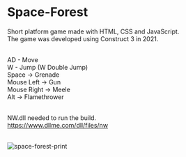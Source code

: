# Space-Forest
Short platform game made with HTML, CSS and JavaScript.<br>
The game was developed using Construct 3 in 2021.<br><br>

AD - Move<br>
W - Jump (W Double Jump)<br>
Space -> Grenade<br>
Mouse Left -> Gun<br>
Mouse Right -> Meele<br>
Alt -> Flamethrower<br><br>

NW.dll needed to run the build.<br>
https://www.dllme.com/dll/files/nw
<br><br>

![space-forest-print](https://github.com/user-attachments/assets/ecfc1833-e5e4-4d08-8b98-587c2b5fb644)


